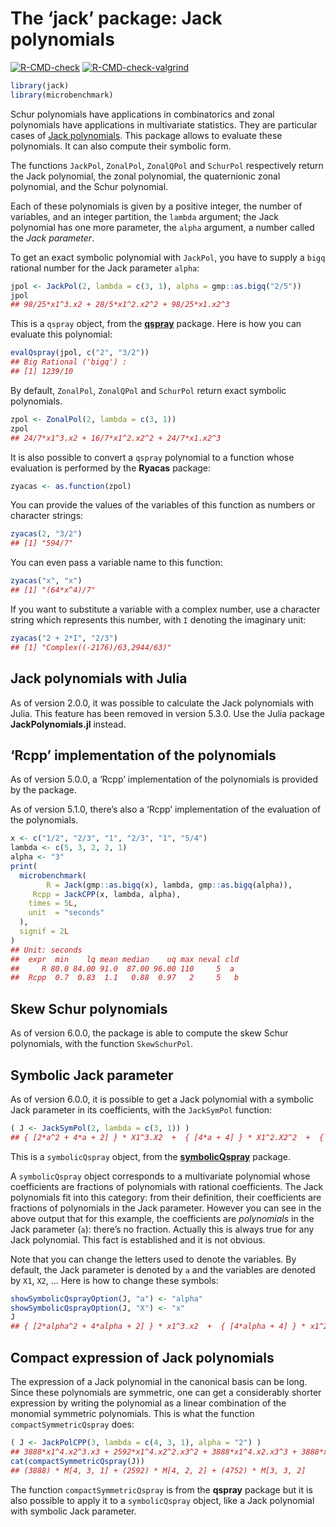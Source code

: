 The ‘jack’ package: Jack polynomials
================

<!-- badges: start -->

[![R-CMD-check](https://github.com/stla/jackR/actions/workflows/R-CMD-check.yaml/badge.svg)](https://github.com/stla/jackR/actions/workflows/R-CMD-check.yaml)
[![R-CMD-check-valgrind](https://github.com/stla/jackR/actions/workflows/R-CMD-check-valgrind.yaml/badge.svg)](https://github.com/stla/jackR/actions/workflows/R-CMD-check-valgrind.yaml)
<!-- badges: end -->

``` r
library(jack)
library(microbenchmark)
```

Schur polynomials have applications in combinatorics and zonal
polynomials have applications in multivariate statistics. They are
particular cases of [Jack
polynomials](https://en.wikipedia.org/wiki/Jack_function). This package
allows to evaluate these polynomials. It can also compute their symbolic
form.

The functions `JackPol`, `ZonalPol`, `ZonalQPol` and `SchurPol`
respectively return the Jack polynomial, the zonal polynomial, the
quaternionic zonal polynomial, and the Schur polynomial.

Each of these polynomials is given by a positive integer, the number of
variables, and an integer partition, the `lambda` argument; the Jack
polynomial has one more parameter, the `alpha` argument, a number called
the *Jack parameter*.

To get an exact symbolic polynomial with `JackPol`, you have to supply a
`bigq` rational number for the Jack parameter `alpha`:

``` r
jpol <- JackPol(2, lambda = c(3, 1), alpha = gmp::as.bigq("2/5"))
jpol
## 98/25*x1^3.x2 + 28/5*x1^2.x2^2 + 98/25*x1.x2^3
```

This is a `qspray` object, from the
[**qspray**](https://github.com/stla/qspray) package. Here is how you
can evaluate this polynomial:

``` r
evalQspray(jpol, c("2", "3/2"))
## Big Rational ('bigq') :
## [1] 1239/10
```

By default, `ZonalPol`, `ZonalQPol` and `SchurPol` return exact symbolic
polynomials.

``` r
zpol <- ZonalPol(2, lambda = c(3, 1))
zpol
## 24/7*x1^3.x2 + 16/7*x1^2.x2^2 + 24/7*x1.x2^3
```

It is also possible to convert a `qspray` polynomial to a function whose
evaluation is performed by the **Ryacas** package:

``` r
zyacas <- as.function(zpol)
```

You can provide the values of the variables of this function as numbers
or character strings:

``` r
zyacas(2, "3/2")
## [1] "594/7"
```

You can even pass a variable name to this function:

``` r
zyacas("x", "x")
## [1] "(64*x^4)/7"
```

If you want to substitute a variable with a complex number, use a
character string which represents this number, with `I` denoting the
imaginary unit:

``` r
zyacas("2 + 2*I", "2/3")
## [1] "Complex((-2176)/63,2944/63)"
```

## Jack polynomials with Julia

As of version 2.0.0, it was possible to calculate the Jack polynomials
with Julia. This feature has been removed in version 5.3.0. Use the
Julia package **JackPolynomials.jl** instead.

## ‘Rcpp’ implementation of the polynomials

As of version 5.0.0, a ‘Rcpp’ implementation of the polynomials is
provided by the package.

As of version 5.1.0, there’s also a ‘Rcpp’ implementation of the
evaluation of the polynomials.

``` r
x <- c("1/2", "2/3", "1", "2/3", "1", "5/4")
lambda <- c(5, 3, 2, 2, 1)
alpha <- "3"
print(
  microbenchmark(
        R = Jack(gmp::as.bigq(x), lambda, gmp::as.bigq(alpha)),
     Rcpp = JackCPP(x, lambda, alpha),
    times = 5L,
    unit  = "seconds"
  ),
  signif = 2L
)
## Unit: seconds
##  expr  min    lq mean median    uq max neval cld
##     R 80.0 84.00 91.0  87.00 96.00 110     5  a 
##  Rcpp  0.7  0.83  1.1   0.88  0.97   2     5   b
```

## Skew Schur polynomials

As of version 6.0.0, the package is able to compute the skew Schur
polynomials, with the function `SkewSchurPol`.

## Symbolic Jack parameter

As of version 6.0.0, it is possible to get a Jack polynomial with a
symbolic Jack parameter in its coefficients, with the `JackSymPol`
function:

``` r
( J <- JackSymPol(2, lambda = c(3, 1)) )
## { [2*a^2 + 4*a + 2] } * X1^3.X2  +  { [4*a + 4] } * X1^2.X2^2  +  { [2*a^2 + 4*a + 2] } * X1.X2^3
```

This is a `symbolicQspray` object, from the
[**symbolicQspray**](https://github.com/stla/symbolicQspray) package.

A `symbolicQspray` object corresponds to a multivariate polynomial whose
coefficients are fractions of polynomials with rational coefficients.
The Jack polynomials fit into this category: from their definition,
their coefficients are fractions of polynomials in the Jack parameter.
However you can see in the above output that for this example, the
coefficients are *polynomials* in the Jack parameter (`a`): there’s no
fraction. Actually this is always true for any Jack polynomial. This
fact is established and it is not obvious.

Note that you can change the letters used to denote the variables. By
default, the Jack parameter is denoted by `a` and the variables are
denoted by `X1`, `X2`, … Here is how to change these symbols:

``` r
showSymbolicQsprayOption(J, "a") <- "alpha"
showSymbolicQsprayOption(J, "X") <- "x"
J
## { [2*alpha^2 + 4*alpha + 2] } * x1^3.x2  +  { [4*alpha + 4] } * x1^2.x2^2  +  { [2*alpha^2 + 4*alpha + 2] } * x1.x2^3
```

## Compact expression of Jack polynomials

The expression of a Jack polynomial in the canonical basis can be long.
Since these polynomials are symmetric, one can get a considerably
shorter expression by writing the polynomial as a linear combination of
the monomial symmetric polynomials. This is what the function
`compactSymmetricQspray` does:

``` r
( J <- JackPolCPP(3, lambda = c(4, 3, 1), alpha = "2") )
## 3888*x1^4.x2^3.x3 + 2592*x1^4.x2^2.x3^2 + 3888*x1^4.x2.x3^3 + 3888*x1^3.x2^4.x3 + 4752*x1^3.x2^3.x3^2 + 4752*x1^3.x2^2.x3^3 + 3888*x1^3.x2.x3^4 + 2592*x1^2.x2^4.x3^2 + 4752*x1^2.x2^3.x3^3 + 2592*x1^2.x2^2.x3^4 + 3888*x1.x2^4.x3^3 + 3888*x1.x2^3.x3^4
cat(compactSymmetricQspray(J))
## (3888) * M[4, 3, 1] + (2592) * M[4, 2, 2] + (4752) * M[3, 3, 2]
```

The function `compactSymmetricQspray` is from the **qspray** package but
it is also possible to apply it to a `symbolicQspray` object, like a
Jack polynomial with symbolic Jack parameter.
